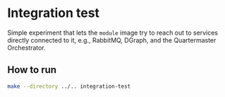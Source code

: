 # Integration test

Simple experiment that lets the `module` image try to
reach out to services directly connected to it,
e.g.,
RabbitMQ,
DGraph,
and
the Quartermaster Orchestrator.

## How to run

```bash
make --directory ../.. integration-test
```
